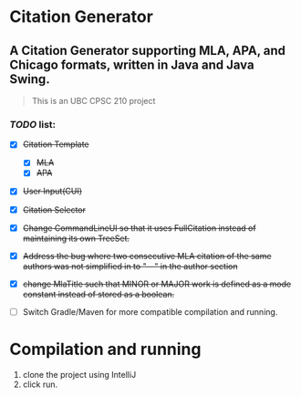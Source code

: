 # Citation Generator

## A Citation Generator supporting MLA, APA, and Chicago formats, written in Java and Java Swing.

> This is an UBC CPSC 210 project
 
### *TODO* list:

- [x] ~~Citation Template~~
    - [x] ~~MLA~~
    - [x] ~~APA~~
- [x] ~~User Input(CUI)~~
- [x] ~~Citation Selector~~

- [x] ~~Change CommandLineUI so that it uses FullCitation instead of maintaining its own TreeSet.~~
- [x] ~~Address the bug where two consecutive MLA citation of the same authors was not simplified in to "—"
  in the author section~~
- [x] ~~change MlaTitle such that MINOR or MAJOR work is defined as a mode constant instead of stored as a boolean.~~
- [ ] Switch Gradle/Maven for more compatible compilation and running.

# Compilation and running 
1. clone the project using IntelliJ
2. click run.